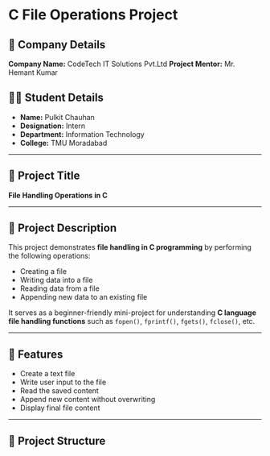 # C File Operations Project

## 🏢 Company Details
**Company Name:** CodeTech IT Solutions Pvt.Ltd
**Project Mentor:** Mr. Hemant Kumar

## 👨‍💻 Student Details
- **Name:** Pulkit Chauhan
- **Designation:** Intern  
- **Department:** Information Technology  
- **College:** TMU Moradabad  

---

## 📌 Project Title
**File Handling Operations in C**

---

## 📖 Project Description
This project demonstrates **file handling in C programming** by performing the following operations:
- Creating a file  
- Writing data into a file  
- Reading data from a file  
- Appending new data to an existing file  

It serves as a beginner-friendly mini-project for understanding **C language file handling functions** such as `fopen()`, `fprintf()`, `fgets()`, `fclose()`, etc.

---

## 🚀 Features
- Create a text file  
- Write user input to the file  
- Read the saved content  
- Append new content without overwriting  
- Display final file content  

---

## 📂 Project Structure
